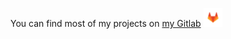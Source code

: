 You can find most of my projects on [my Gitlab](https://gitlab.com/NeroVanbiervliet) <img src="gitlab-logo.png" width="30" height="30">
